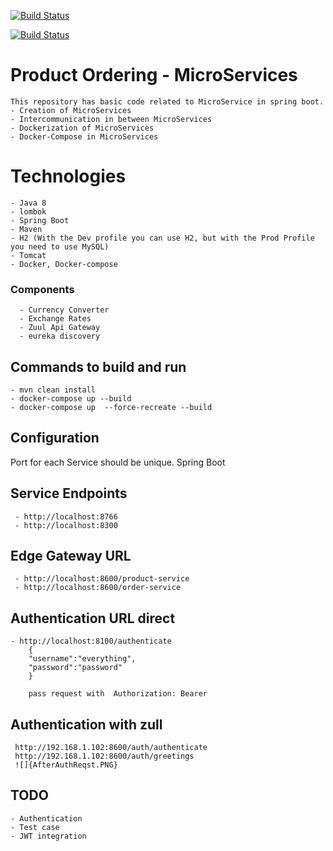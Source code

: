 [![Build Status](https://dev.azure.com/everythingisdata/Micro-Services-With-Docker-Springboot/_apis/build/status/everythingisdata.Micro-Services-Spring-Boot%20(1)?branchName=master)](https://dev.azure.com/everythingisdata/Micro-Services-With-Docker-Springboot/_build/latest?definitionId=4&branchName=master)

[![Build Status](https://travis-ci.org/everythingisdata/microservices-springboot.svg?branch=master)](https://travis-ci.org/everythingisdata/microservices-springboot)


# Product Ordering - MicroServices

	This repository has basic code related to MicroService in spring boot. 
	- Creation of MicroServices
	- Intercommunication in between MicroServices
	- Dockerization of MicroServices
	- Docker-Compose in MicroServices

# Technologies

	- Java 8
	- lombok
	- Spring Boot
	- Maven
	- H2 (With the Dev profile you can use H2, but with the Prod Profile you need to use MySQL)
	- Tomcat
	- Docker, Docker-compose

### Components
	  - Currency Converter
	  - Exchange Rates
	  - Zuul Api Gateway
	  - eureka discovery


## Commands to build and run 
	- mvn clean install 
	- docker-compose up --build
	- docker-compose up  --force-recreate --build

## Configuration 
  Port for each Service should be unique. Spring Boot
  
## Service Endpoints
	 - http://localhost:8766
	 - http://localhost:8300
## Edge Gateway URL
	 - http://localhost:8600/product-service
	 - http://localhost:8600/order-service
	 
## Authentication URL direct
	- http://localhost:8100/authenticate
		{
		"username":"everything",
		"password":"password"
		}
		
		pass request with  Authorization: Bearer
## Authentication with zull

	 http://192.168.1.102:8600/auth/authenticate
	 http://192.168.1.102:8600/auth/greetings
	 ![]{AfterAuthReqst.PNG}

## TODO
	- Authentication
	- Test case
	- JWT integration
